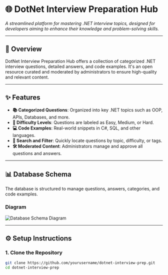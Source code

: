 # 🌐 **DotNet Interview Preparation Hub**

_A streamlined platform for mastering .NET interview topics, designed for developers aiming to enhance their knowledge and problem-solving skills._

---

## 📖 **Overview**
DotNet Interview Preparation Hub offers a collection of categorized .NET interview questions, detailed answers, and code examples. It's an open resource curated and moderated by administrators to ensure high-quality and relevant content.

---

## ✨ **Features**
- **📚 Categorized Questions**: Organized into key .NET topics such as OOP, APIs, Databases, and more.
- **🎯 Difficulty Levels**: Questions are labeled as Easy, Medium, or Hard.
- **💻 Code Examples**: Real-world snippets in C#, SQL, and other languages.
- **🔎 Search and Filter**: Quickly locate questions by topic, difficulty, or tags.
- **🛠 Moderated Content**: Administrators manage and approve all questions and answers.

---

## 📊 **Database Schema**
The database is structured to manage questions, answers, categories, and code examples.

### **Diagram**
![Database Schema Diagram](https://www.mermaidchart.com/raw/976ad9c7-d002-4e06-8c45-9b9e25ebb875?theme=light&version=v0.1&format=svg)

---

## ⚙️ **Setup Instructions**

### **1. Clone the Repository**
```bash
git clone https://github.com/yourusername/dotnet-interview-prep.git
cd dotnet-interview-prep
